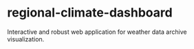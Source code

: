 # regional-climate-dashboard

Interactive and robust web application for weather data archive visualization.
